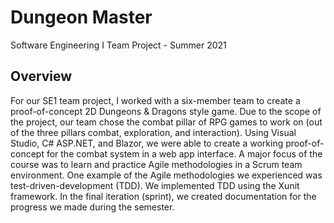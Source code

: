 # Dungeon Master
Software Engineering I Team Project - Summer 2021

## Overview
For our SE1 team project, I worked with a six-member team to create a proof-of-concept 2D Dungeons & Dragons style game. Due to the scope of the project, our team chose 
the combat pillar of RPG games to work on (out of the three pillars combat, exploration, and interaction). Using Visual Studio, C# ASP.NET, and Blazor, we were able to 
create a working proof-of-concept for the combat system in a web app interface. A major focus of the course was to learn and practice Agile methodologies in a Scrum team environment. One 
example of the Agile methodologies we experienced was test-driven-development (TDD). We implemented TDD using the Xunit framework. In the final iteration (sprint), we 
created documentation for the progress we made during the semester.
